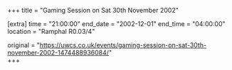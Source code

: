 +++
title = "Gaming Session on Sat 30th November 2002"

[extra]
time = "21:00:00"
end_date = "2002-12-01"
end_time = "04:00:00"
location = "Ramphal R0.03/4"

original = "https://uwcs.co.uk/events/gaming-session-on-sat-30th-november-2002-1474488936084/"    
+++



